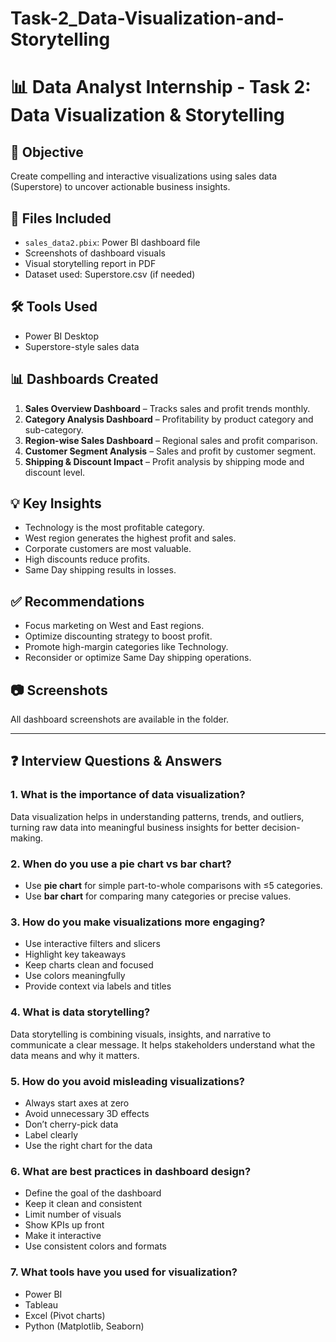 # Task-2_Data-Visualization-and-Storytelling

# 📊 Data Analyst Internship - Task 2: Data Visualization & Storytelling

## 📝 Objective
Create compelling and interactive visualizations using sales data (Superstore) to uncover actionable business insights.

## 📁 Files Included
- `sales_data2.pbix`: Power BI dashboard file
- Screenshots of dashboard visuals
- Visual storytelling report in PDF
- Dataset used: Superstore.csv (if needed)

## 🛠 Tools Used
- Power BI Desktop
- Superstore-style sales data

## 📊 Dashboards Created
1. **Sales Overview Dashboard** – Tracks sales and profit trends monthly.
2. **Category Analysis Dashboard** – Profitability by product category and sub-category.
3. **Region-wise Sales Dashboard** – Regional sales and profit comparison.
4. **Customer Segment Analysis** – Sales and profit by customer segment.
5. **Shipping & Discount Impact** – Profit analysis by shipping mode and discount level.

## 💡 Key Insights
- Technology is the most profitable category.
- West region generates the highest profit and sales.
- Corporate customers are most valuable.
- High discounts reduce profits.
- Same Day shipping results in losses.

## ✅ Recommendations
- Focus marketing on West and East regions.
- Optimize discounting strategy to boost profit.
- Promote high-margin categories like Technology.
- Reconsider or optimize Same Day shipping operations.

## 📷 Screenshots
All dashboard screenshots are available in the  folder.






---

## ❓ Interview Questions & Answers

### 1. What is the importance of data visualization?
Data visualization helps in understanding patterns, trends, and outliers, turning raw data into meaningful business insights for better decision-making.

### 2. When do you use a pie chart vs bar chart?
- Use **pie chart** for simple part-to-whole comparisons with ≤5 categories.
- Use **bar chart** for comparing many categories or precise values.

### 3. How do you make visualizations more engaging?
- Use interactive filters and slicers
- Highlight key takeaways
- Keep charts clean and focused
- Use colors meaningfully
- Provide context via labels and titles

### 4. What is data storytelling?
Data storytelling is combining visuals, insights, and narrative to communicate a clear message. It helps stakeholders understand what the data means and why it matters.

### 5. How do you avoid misleading visualizations?
- Always start axes at zero
- Avoid unnecessary 3D effects
- Don’t cherry-pick data
- Label clearly
- Use the right chart for the data

### 6. What are best practices in dashboard design?
- Define the goal of the dashboard
- Keep it clean and consistent
- Limit number of visuals
- Show KPIs up front
- Make it interactive
- Use consistent colors and formats

### 7. What tools have you used for visualization?
- Power BI
- Tableau
- Excel (Pivot charts)
- Python (Matplotlib, Seaborn)


